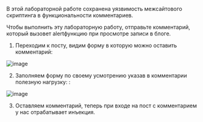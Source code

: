 В этой лабораторной работе сохранена уязвимость межсайтового скриптинга в функциональности комментариев.

Чтобы выполнить эту лабораторную работу, отправьте комментарий, который вызовет alertфункцию при просмотре записи в блоге.

1. Переходим к посту, видим форму в которую можно оставить комментарий:

![image](https://github.com/user-attachments/assets/ca0795de-1d4c-40d4-a851-905955db38fc)

2. Заполняем форму по своему усмотрению указав в комментарии полезную нагрузку: <script>alert('eyes')</script>:

![image](https://github.com/user-attachments/assets/7bb72c12-e97e-4e7b-88f4-754e7a3b8ba1)

3. Оставляем комментарий, теперь при входе на пост с комментарием у нас отрабатывает инъекция.
